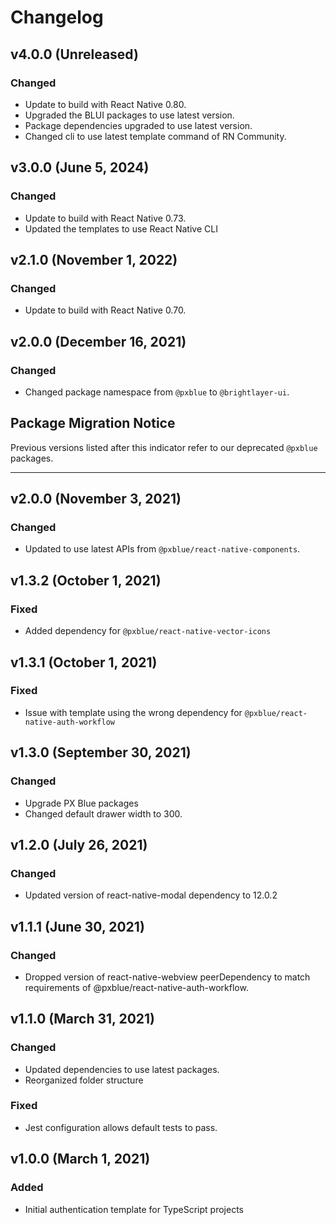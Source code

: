 # Changelog

## v4.0.0 (Unreleased)

### Changed

- Update to build with React Native 0.80.
- Upgraded the BLUI packages to use latest version.
- Package dependencies upgraded to use latest version.
- Changed cli to use latest template command of RN Community.

## v3.0.0 (June 5, 2024)

### Changed

- Update to build with React Native 0.73.
- Updated the templates to use React Native CLI

## v2.1.0 (November 1, 2022)

### Changed

- Update to build with React Native 0.70.

## v2.0.0 (December 16, 2021)

### Changed

- Changed package namespace from `@pxblue` to `@brightlayer-ui`.

## Package Migration Notice

Previous versions listed after this indicator refer to our deprecated `@pxblue` packages.

---

## v2.0.0 (November 3, 2021)

### Changed

- Updated to use latest APIs from `@pxblue/react-native-components`.

## v1.3.2 (October 1, 2021)

### Fixed

- Added dependency for `@pxblue/react-native-vector-icons`

## v1.3.1 (October 1, 2021)

### Fixed

- Issue with template using the wrong dependency for `@pxblue/react-native-auth-workflow`

## v1.3.0 (September 30, 2021)

### Changed

- Upgrade PX Blue packages
- Changed default drawer width to 300.

## v1.2.0 (July 26, 2021)

### Changed

- Updated version of react-native-modal dependency to 12.0.2

## v1.1.1 (June 30, 2021)

### Changed

- Dropped version of react-native-webview peerDependency to match requirements of @pxblue/react-native-auth-workflow.

## v1.1.0 (March 31, 2021)

### Changed

- Updated dependencies to use latest packages.
- Reorganized folder structure

### Fixed

- Jest configuration allows default tests to pass.

## v1.0.0 (March 1, 2021)

### Added

- Initial authentication template for TypeScript projects
